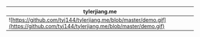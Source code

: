 | tylerjiang.me                                                                                                                 |
|-------------------------------------------------------------------------------------------------------------------------------|
| ![https://github.com/tyj144/tylerjiang.me/blob/master/demo.gif](https://github.com/tyj144/tylerjiang.me/blob/master/demo.gif) |



<!---<h3 align="center">
  Hi there 👋
</h3>

<p align="center">Welcome to my GitHub 🙂</p>
<p align="center">
  <img src="https://github.com/tyj144/tylerjiang.me/blob/master/demo.gif" alt="A scroll-through of my website">
</p>
<h3 align="center">
  Find out more about me @ <a href="https://tylerjiang.me">tylerjiang.me</a>!
</h1> -->

<!--
**tyj144/tyj144** is a ✨ _special_ ✨ repository because its `README.md` (this file) appears on your GitHub profile.

Here are some ideas to get you started:

- 🔭 I’m currently working on ...
- 🌱 I’m currently learning ...
- 👯 I’m looking to collaborate on ...
- 🤔 I’m looking for help with ...
- 💬 Ask me about ...
- 📫 How to reach me: ...
- 😄 Pronouns: ...
- ⚡ Fun fact: ...
-->
